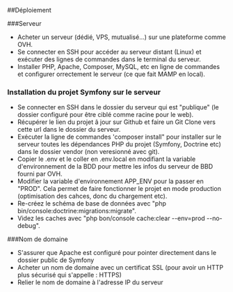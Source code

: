 ##Déploiement

###Serveur
- Acheter un serveur (dédié, VPS, mutualisé...) sur une plateforme comme OVH.
- Se connecter en SSH pour accéder au serveur distant (Linux) et exécuter des lignes de commandes dans le terminal du serveur.
- Installer PHP, Apache, Composer, MySQL, etc en ligne de commandes et configurer orrectement le serveur (ce que fait MAMP en local).

### Installation du projet Symfony sur le serveur
- Se connecter en SSH dans le dossier du serveur qui est "publique" (le dossier configuré pour être ciblé comme racine pour le web).
- Récupérer le lien du projet â jour sur Github et faire un Git Clone vers cette url dans le dossier du serveur.
- Exécuter la ligne de commandes 'composer install" pour installer sur le serveur toutes les dépendances PHP du projet (Symfony, Doctrine etc) dans le dossier vendor (non veresionné avec git).
- Copier le .env et le coller en .env.local en modifiant la variable d'environnement de la BDD pour mettre les infos du serveur de BBD fourni par OVH.
- Modifier la variable d'environnement APP_ENV pour la passer en "PROD". Cela permet de faire fonctionner le projet en mode production (optimisation des cahces, donc du chargement etc).
- Re-créez le schéma de base de données avec "php bin/console:doctrine:migrations:migrate".
- Videz les caches avec "php bon/console cache:clear --env=prod --no-debug".

###Nom de domaine
- S'assurer que Apache est configuré pour pointer directement dans le dossier public de Symfony
- Acheter un nom de domaine avec un certificat SSL (pour avoir un HTTP plus sécurisé qui s'appelle : HTTPS)
- Relier le nom de domaine à l'adresse IP du serveur
